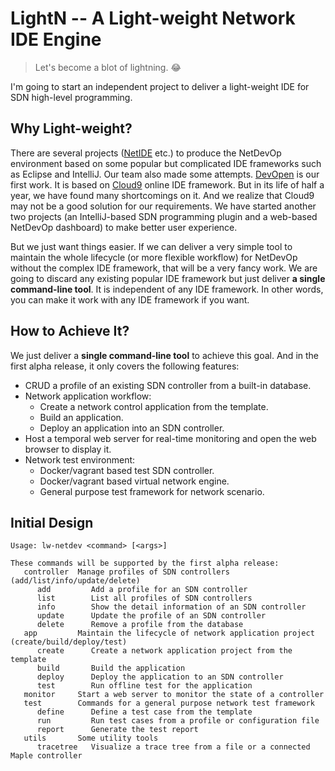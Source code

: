 LightN -- A Light-weight Network IDE Engine
===========================================

> Let's become a blot of lightning. :joy:

I'm going to start an independent project to deliver a light-weight IDE for SDN high-level programming.

Why Light-weight?
-----------------

There are several projects ([NetIDE] etc.) to produce the NetDevOp environment based on some popular but complicated IDE frameworks such as Eclipse and IntelliJ. Our team also made some attempts. [DevOpen] is our first work. It is based on [Cloud9] online IDE framework. But in its life of half a year, we have found many shortcomings on it. And we realize that Cloud9 may not be a good solution for our requirements. We have started another two projects (an IntelliJ-based SDN programming plugin and a web-based NetDevOp dashboard) to make better user experience.

But we just want things easier. If we can deliver a very simple tool to maintain the whole lifecycle (or more flexible workflow) for NetDevOp without the complex IDE framework, that will be a very fancy work. We are going to discard any existing popular IDE framework but just deliver **a single command-line tool**. It is independent of any IDE framework. In other words, you can make it work with any IDE framework if you want.

How to Achieve It?
------------------

We just deliver a **single command-line tool** to achieve this goal. And in the first alpha release, it only covers the following features:

- CRUD a profile of an existing SDN controller from a built-in database.
- Network application workflow:
    - Create a network control application from the template.
    - Build an application.
    - Deploy an application into an SDN controller.
- Host a temporal web server for real-time monitoring and open the web browser to display it.
- Network test environment:
    - Docker/vagrant based test SDN controller.
    - Docker/vagrant based virtual network engine.
    - General purpose test framework for network scenario.

Initial Design
--------------

    Usage: lw-netdev <command> [<args>]

    These commands will be supported by the first alpha release:
       controller  Manage profiles of SDN controllers (add/list/info/update/delete)
          add         Add a profile for an SDN controller
          list        List all profiles of SDN controllers
          info        Show the detail information of an SDN controller
          update      Update the profile of an SDN controller
          delete      Remove a profile from the database
       app         Maintain the lifecycle of network application project (create/build/deploy/test)
          create      Create a network application project from the template
          build       Build the application
          deploy      Deploy the application to an SDN controller
          test        Run offline test for the application
       monitor     Start a web server to monitor the state of a controller
       test        Commands for a general purpose network test framework
          define      Define a test case from the template
          run         Run test cases from a profile or configuration file
          report      Generate the test report
       utils       Some utility tools
          tracetree   Visualize a trace tree from a file or a connected Maple controller

  [NetIDE]: https://github.com/fp7-netide/
  [DevOpen]: https://github.com/snlab/Devopen/wiki/Overview
  [Cloud9]: https://c9.io/
